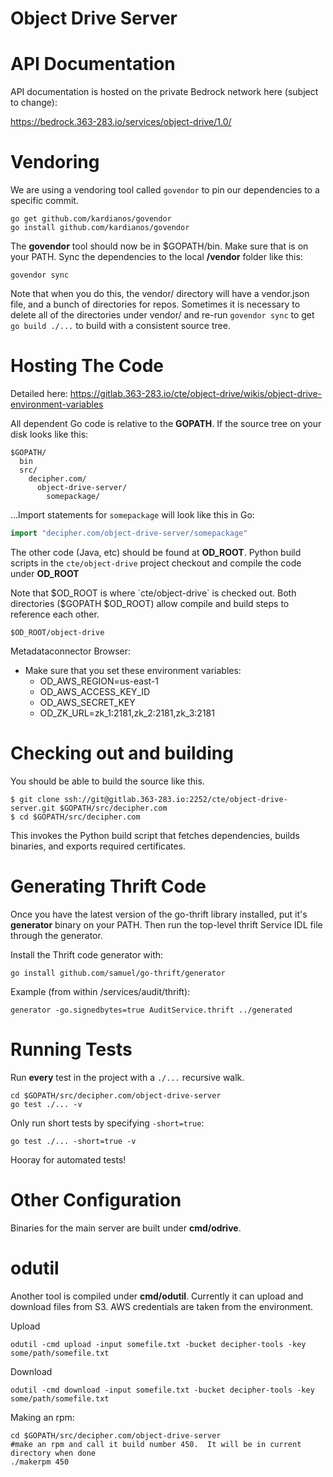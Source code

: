 # Object Drive Server

# API Documentation

API documentation is hosted on the private Bedrock network here (subject to change):

https://bedrock.363-283.io/services/object-drive/1.0/

# Vendoring

We are using a vendoring tool called `govendor` to pin our dependencies to a specific commit.

```
go get github.com/kardianos/govendor
go install github.com/kardianos/govendor
```


The **govendor** tool should now be in $GOPATH/bin. Make sure that is on your PATH.
Sync the dependencies to the local **/vendor** folder like this:

```
govendor sync
```
Note that when you do this, the vendor/ directory will have a vendor.json file, and a bunch of directories for repos.
Sometimes it is necessary to delete all of the directories under vendor/ and re-run `govendor sync` to get `go build ./...`
to build with a consistent source tree.

# Hosting The Code

Detailed here: https://gitlab.363-283.io/cte/object-drive/wikis/object-drive-environment-variables

All dependent Go code is relative to the **GOPATH**. If the source tree on your
disk looks like this:

```
$GOPATH/
  bin
  src/
    decipher.com/
      object-drive-server/
        somepackage/
```

...Import statements for `somepackage` will look like this in Go:

```go
import "decipher.com/object-drive-server/somepackage"
```

The other code (Java, etc) should be found at **OD_ROOT**. Python build scripts
in the `cte/object-drive` project checkout and compile the code under **OD_ROOT**

Note that $OD_ROOT is where `cte/object-drive` is checked out.
Both directories ($GOPATH $OD_ROOT) allow compile and build steps
to reference each other.

```
$OD_ROOT/object-drive
```

Metadataconnector Browser:

* Make sure that you set these environment variables:
  * OD_AWS_REGION=us-east-1
  * OD_AWS_ACCESS_KEY_ID
  * OD_AWS_SECRET_KEY
  * OD_ZK_URL=zk_1:2181,zk_2:2181,zk_3:2181

# Checking out and building

You should be able to build the source like this.

```
$ git clone ssh://git@gitlab.363-283.io:2252/cte/object-drive-server.git $GOPATH/src/decipher.com
$ cd $GOPATH/src/decipher.com
```

This invokes the Python build script that fetches dependencies, builds binaries,
and exports required certificates.

# Generating Thrift Code

Once you have the latest version of the go-thrift library installed, put it's
**generator** binary on your PATH. Then run the top-level thrift Service IDL
file through the generator.

Install the Thrift code generator with:

```
go install github.com/samuel/go-thrift/generator
```

Example (from within /services/audit/thrift):

```
generator -go.signedbytes=true AuditService.thrift ../generated
```

# Running Tests

Run **every** test in the project with a `./...` recursive walk.

```
cd $GOPATH/src/decipher.com/object-drive-server
go test ./... -v
```

Only run short tests by specifying `-short=true`:

```
go test ./... -short=true -v
```

Hooray for automated tests!


# Other Configuration

Binaries for the main server are built under **cmd/odrive**. 

# odutil

Another tool is compiled under **cmd/odutil**. Currently it can upload and 
download files from S3. AWS credentials are taken from the environment.

Upload 

```
odutil -cmd upload -input somefile.txt -bucket decipher-tools -key some/path/somefile.txt 
```

Download

```
odutil -cmd download -input somefile.txt -bucket decipher-tools -key some/path/somefile.txt 
```

Making an rpm:

```
cd $GOPATH/src/decipher.com/object-drive-server
#make an rpm and call it build number 450.  It will be in current directory when done
./makerpm 450
```

